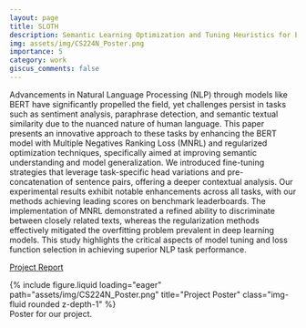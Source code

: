 ```yaml
---
layout: page
title: SLOTH
description: Semantic Learning Optimization and Tuning Heuristics for Enhanced NLP with minBERT
img: assets/img/CS224N_Poster.png
importance: 5
category: work
giscus_comments: false
---
```


Advancements in Natural Language Processing (NLP) through models like BERT have significantly propelled the field, yet challenges persist in tasks such as sentiment analysis, paraphrase detection, and semantic textual similarity due to the nuanced nature of human language. This paper presents an innovative approach to these tasks by enhancing the BERT model with Multiple Negatives Ranking Loss (MNRL) and regularized optimization techniques, specifically aimed at improving semantic understanding and model generalization. We introduced fine-tuning strategies that leverage task-specific head variations and pre-concatenation of sentence pairs, offering a deeper contextual analysis. Our experimental results exhibit notable enhancements across all tasks, with our methods achieving leading scores on benchmark leaderboards. The implementation of MNRL demonstrated a refined ability to discriminate between closely related texts, whereas the regularization methods effectively mitigated the overfitting problem prevalent in deep learning models. This study highlights the critical aspects of model tuning and loss function selection in achieving superior NLP task performance.

[Project Report](https://web.stanford.edu/class/cs224n/final-reports/256904367.pdf)

<div class="row">
    <div class="col-sm mt-3 mt-md-0">
        {% include figure.liquid loading="eager" path="assets/img/CS224N_Poster.png" title="Project Poster" class="img-fluid rounded z-depth-1" %}
    </div>
</div>
<div class="caption">
    Poster for our project.
</div>
